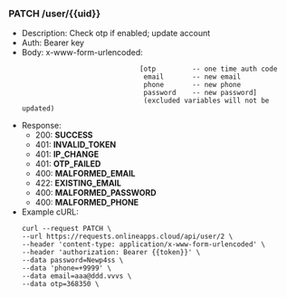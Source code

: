 ### PATCH /user/{{uid}}
- Description: Check otp if enabled; update account
- Auth: Bearer key
- Body: x-www-form-urlencoded: 
  ```
                               [otp         -- one time auth code
                                email       -- new email
                                phone       -- new phone
                                password    -- new password]
                                (excluded variables will not be updated)

- Response:
    - 200: **SUCCESS**
    - 401: **INVALID_TOKEN**
    - 401: **IP_CHANGE**
    - 401: **OTP_FAILED**
    - 400: **MALFORMED_EMAIL**
    - 422: **EXISTING_EMAIL**
    - 400: **MALFORMED_PASSWORD**
    - 400: **MALFORMED_PHONE**
- Example cURL:
  ```
  curl --request PATCH \
  --url https://requests.onlineapps.cloud/api/user/2 \
  --header 'content-type: application/x-www-form-urlencoded' \
  --header 'authorization: Bearer {{token}}' \
  --data password=Newp4ss \
  --data 'phone=+9999' \
  --data email=aaa@ddd.vvvs \
  --data otp=368350 \

